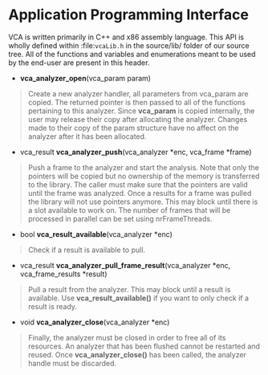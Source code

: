 Application Programming Interface
============

VCA is written primarily in C++ and x86 assembly language. This API is wholly defined within :file:`vcaLib.h` in the source/lib/ folder of our source tree.  All of the functions and variables and enumerations meant to be used by the end-user are present in this header.

- **vca_analyzer_open**(vca_param param)

> Create a new analyzer handler, all parameters from vca_param are copied. The returned pointer is then passed to all of the functions pertaining to this analyzer. Since **vca_param** is copied internally,  the user may release their copy after allocating the analyzer. Changes made to their copy of the param structure have no affect on the analyzer after it has been allocated.

- vca_result **vca_analyzer_push**(vca_analyzer *enc, vca_frame *frame)

> Push a frame to the analyzer and start the analysis. Note that only the pointers will be copied but no ownership of the memory is transferred to the library. The caller must make sure that the pointers are valid until the frame was analyzed. Once a results for a frame was pulled the library will not use pointers anymore. This may block until there is a slot available to work on. The number of frames that will be processed in parallel can be set using nrFrameThreads.

- bool **vca_result_available**(vca_analyzer *enc)

> Check if a result is available to pull.

- vca_result **vca_analyzer_pull_frame_result**(vca_analyzer *enc, vca_frame_results *result)
                                         
> Pull a result from the analyzer. This may block until a result is available. Use **vca_result_available()** if you want to only check if a result is ready.

- void **vca_analyzer_close**(vca_analyzer *enc)

> Finally, the analyzer must be closed in order to free all of its resources. An analyzer that has been flushed cannot be restarted and reused. Once **vca_analyzer_close()** has been called, the analyzer handle must be discarded.
